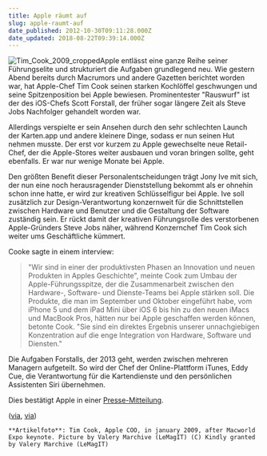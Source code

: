 ```yaml
---
title: Apple räumt auf
slug: apple-raumt-auf
date_published: 2012-10-30T09:11:28.000Z
date_updated: 2018-08-22T09:39:14.000Z
---
```


![Tim_Cook_2009_cropped](//picdump.thafaker.de/2012/05/Tim_Cook_2009_cropped-100x100.jpg)Apple entlässt eine ganze Reihe seiner Führungselite und strukturiert die Aufgaben grundlegend neu. Wie gestern Abend bereits durch Macrumors und andere Gazetten berichtet worden war, hat Apple-Chef Tim Cook seinen starken Kochlöffel geschwungen und seine Spitzenposition bei Apple bewiesen. Prominentester "Rauswurf" ist der des iOS-Chefs Scott Forstall, der früher sogar längere Zeit als Steve Jobs Nachfolger gehandelt worden war. 

Allerdings verspielte er sein Ansehen durch den sehr schlechten Launch der Karten.app und andere kleinere Dinge, sodass er nun seinen Hut nehmen musste. Der erst vor kurzem zu Apple gewechselte neue Retail-Chef, der die Apple-Stores weiter ausbauen und voran bringen sollte, geht ebenfalls. Er war nur wenige Monate bei Apple.

Den größten Benefit dieser Personalentscheidungen trägt Jony Ive mit sich, der nun eine noch herausragender Dienststellung bekommt als er ohnehin schon inne hatte, er wird zur kreativen Schlüsselfigur bei Apple. Ive soll zusätzlich zur Design-Verantwortung konzernweit für die Schnittstellen zwischen Hardware und Benutzer und die Gestaltung der Software zuständig sein. Er rückt damit der kreativen Führungsrolle des verstorbenen Apple-Gründers Steve Jobs näher, während Konzernchef Tim Cook sich weiter ums Geschäftliche kümmert.

Cooke sagte in einem interview:

> "Wir sind in einer der produktivsten Phasen an Innovation und neuen Produkten in Apples Geschichte", meinte Cook zum Umbau der Apple-Führungsspitze, der die Zusammenarbeit zwischen den Hardware-, Software- und Dienste-Teams bei Apple stärken soll. Die Produkte, die man im September und Oktober eingeführt habe, vom iPhone 5 und dem iPad Mini über iOS 6 bis hin zu den neuen iMacs und MacBook Pros, hätten nur bei Apple geschaffen werden können, betonte Cook. "Sie sind ein direktes Ergebnis unserer unnachgiebigen Konzentration auf die enge Integration von Hardware, Software und Diensten."

Die Aufgaben Forstalls, der 2013 geht, werden zwischen mehreren Managern aufgeteilt. So wird der Chef der Online-Plattform iTunes, Eddy Cue, die Verantwortung für die Kartendienste und den persönlichen Assistenten Siri übernehmen.

Dies bestätigt Apple in einer [Presse-Mitteilung](http://www.apple.com/pr/library/2012/10/29Apple-Announces-Changes-to-Increase-Collaboration-Across-Hardware-Software-Services.html).

([via](http://www.heise.de/mac-and-i/meldung/Apple-Chef-baut-Firmenspitze-um-iOS-Chef-gefeuert-1738890.html), [via](http://www.macrumors.com/2012/10/29/management-restructuring-at-apple-forstall-and-browett-out-ive-and-others-add-responsibilities/))

`**Artikelfoto**: Tim Cook, Apple COO, in january 2009, after Macworld Expo keynote. Picture by Valery Marchive (LeMagIT) (C) Kindly granted by Valery Marchive (LeMagIT)`
